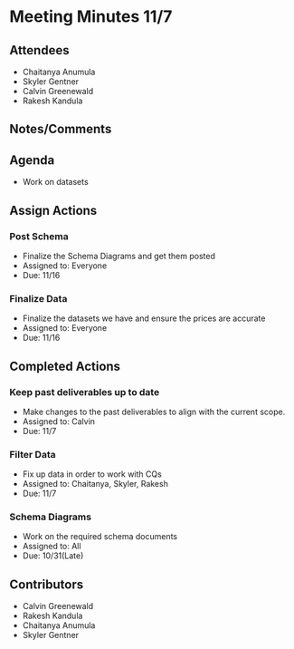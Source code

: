# Meeting Minutes 11/7

## Attendees
* Chaitanya Anumula
* Skyler Gentner
* Calvin Greenewald
* Rakesh Kandula

## Notes/Comments

## Agenda
* Work on datasets 

## Assign Actions 
### Post Schema 
* Finalize the Schema Diagrams and get them posted
* Assigned to: Everyone
* Due: 11/16

### Finalize Data
* Finalize the datasets we have and ensure the prices are accurate
* Assigned to: Everyone 
* Due: 11/16
  
## Completed Actions
### Keep past deliverables up to date
* Make changes to the past deliverables to align with the current scope. 
* Assigned to: Calvin 
* Due: 11/7

### Filter Data
* Fix up data in order to work with CQs
* Assigned to: Chaitanya, Skyler, Rakesh
* Due: 11/7

### Schema Diagrams 
* Work on the required schema documents
* Assigned to: All
* Due: 10/31(Late)

## Contributors
* Calvin Greenewald
* Rakesh Kandula
* Chaitanya Anumula
* Skyler Gentner

